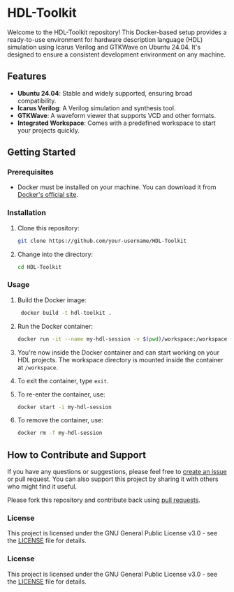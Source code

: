 # HDL-Toolkit

Welcome to the HDL-Toolkit repository! This Docker-based setup provides a ready-to-use environment for hardware description language (HDL) simulation using Icarus Verilog and GTKWave on Ubuntu 24.04. It's designed to ensure a consistent development environment on any machine.

## Features

- **Ubuntu 24.04**: Stable and widely supported, ensuring broad compatibility.
- **Icarus Verilog**: A Verilog simulation and synthesis tool.
- **GTKWave**: A waveform viewer that supports VCD and other formats.
- **Integrated Workspace**: Comes with a predefined workspace to start your projects quickly.

## Getting Started

### Prerequisites

- Docker must be installed on your machine. You can download it from [Docker's official site](https://www.docker.com/products/docker-desktop).

### Installation

1. Clone this repository:
   ```bash
   git clone https://github.com/your-username/HDL-Toolkit
   ```

2. Change into the directory:
   ```bash
   cd HDL-Toolkit
   ```

### Usage

1. Build the Docker image:
   ```bash
    docker build -t hdl-toolkit .
    ```

2. Run the Docker container:
    ```bash
    docker run -it --name my-hdl-session -v $(pwd)/workspace:/workspace hdl-toolkit
    ```
3.	You're now inside the Docker container and can start working on your HDL projects. The workspace directory is mounted inside the container at `/workspace`.

4. To exit the container, type `exit`.

5. To re-enter the container, use:
    ```bash
    docker start -i my-hdl-session
    ```

6. To remove the container, use:
    ```bash
    docker rm -f my-hdl-session
    ```

## How to Contribute and Support

If you have any questions or suggestions, please feel free to [create an issue](https://github.com/bugratufan/hdl-toolkit/issues/new) or pull request. You can also support this project by sharing it with others who might find it useful.

Please fork this repository and contribute back using [pull requests](https://github.com/bugratufan/hdl-toolkit/pulls).

### License

This project is licensed under the GNU General Public License v3.0 - see the [LICENSE](LICENSE) file for details.

### License

This project is licensed under the GNU General Public License v3.0 - see the [LICENSE](LICENSE) file for details.